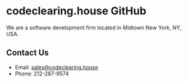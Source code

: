 # codeclearing.house GitHub
We are a software development firm located in Midtown New York, NY, USA.

## Contact Us
* Email: sales@codeclearing.house
* Phone: 212-287-9574
